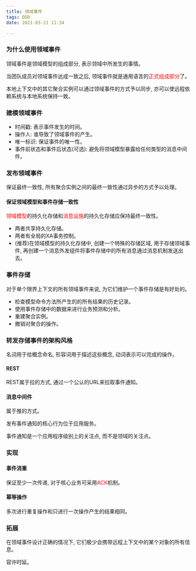 ```yaml
---
title: 领域事件
tags: DDD
date: 2021-03-21 11:34

---
```


### 为什么使用领域事件

领域事件是领域模型的组成部分, 表示领域中所发生的事情。

当团队成员对领域事件达成一致之后, 领域事件就是通用语言的<font color='red'>正式组成部分</font>了。

本地上下文中的其它聚合实例可以通过领域事件的方式予以同步, 亦可以使远程依赖系统与本地系统保持一致。

### 建模领域事件

* 时间戳: 表示事件发生的时间。
* 操作人: 谁导致了领域事件的产生。
* 唯一标识: 保证事件的唯一性。
* 事件前状态和事件后状态(可选): 避免将领域模型暴露给任何类型的消息中间件。

### 发布领域事件

保证最终一致性, 所有聚合实例之间的最终一致性通过异步的方式予以处理。

#### 保证领域模型和事件存储一致性

<font color='red'>领域模型</font>的持久化存储和<font color='red'>消息设施</font>的持久化存储应保持最终一致性。

* 两者共享持久化存储。
* 两者有全局的XA事务控制。
* (推荐)在领域模型的持久化存储中, 创建一个特殊的存储区域, 用于存储领域事件, 再创建一个消息外发组件将事件存储中的所有消息通过消息机制发送出去。

### 事件存储

对于单个限界上下文的所有领域事件来说, 为它们维护一个事件存储是有好处的。

* 检查模型命令方法所产生的的所有结果的历史记录。
* 使用事件存储中的数据来进行业务预测和分析。
* 重建聚合实例。
* 撤销对聚合的操作。

### 转发存储事件的架构风格

名词用于给概念命名, 形容词用于描述这些概念, 动词表示可以完成的操作。

#### REST

REST属于拉的方式, 通过一个公认的URL来拉取事件通知。

#### 消息中间件

属于推的方式。

发布事件通知的核心行为位于应用服务。

事件通知是一个应用程序级别上的关注点, 而不是领域的关注点。

### 实现

#### 事件消重

保证至少一次传递, 对于核心业务可采用<font color="red">ACK</font>机制。

#### 幂等操作

多次进行重复操作和只进行一次操作产生的结果相同。

### 拓展

在领域事件设计正确的情况下, 它们极少会携带远程上下文中的某个对象的所有信息。

容许时延。




